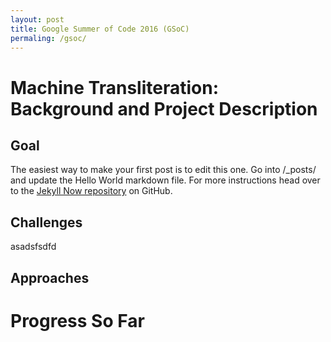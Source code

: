 ```yaml
---
layout: post
title: Google Summer of Code 2016 (GSoC)
permaling: /gsoc/
---
```



# Machine Transliteration: Background and Project Description

## Goal
The easiest way to make your first post is to edit this one. Go into /_posts/ and update the Hello World markdown file. For more instructions head over to the [Jekyll Now repository](https://github.com/barryclark/jekyll-now) on GitHub.

## Challenges
asadsfsdfd

## Approaches

# Progress So Far
